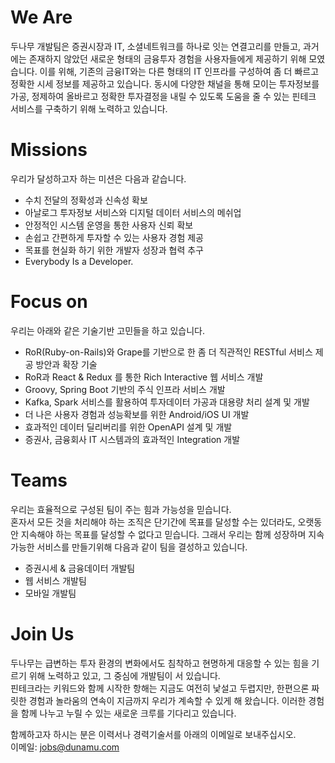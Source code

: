 # We Are
    
두나무 개발팀은 증권시장과 IT, 소셜네트워크를 하나로 잇는 연결고리를 만들고, 과거에는 존재하지 않았던 새로운 형태의 금융투자 경험을 사용자들에게 제공하기 위해 모였습니다. 이를 위해, 기존의 금융IT와는 다른 형태의 IT 인프라를 구성하여 좀 더 빠르고 정확한 시세 정보를 제공하고 있습니다. 동시에 다양한 채널을 통해 모이는 투자정보를 가공, 정제하여 올바르고 정확한 투자결정을 내릴 수 있도록 도움을 줄 수 있는 핀테크 서비스를 구축하기 위해 노력하고 있습니다.
    
    
# Missions
    
우리가 달성하고자 하는 미션은 다음과 같습니다.  
    
- 수치 전달의 정확성과 신속성 확보  
- 아날로그 투자정보 서비스와 디지털 데이터 서비스의 메쉬업  
- 안정적인 시스템 운영을 통한 사용자 신뢰 확보  
- 손쉽고 간편하게 투자할 수 있는 사용자 경험 제공  
- 목표를 현실화 하기 위한 개발자 성장과 협력 추구  
- Everybody Is a Developer.  
    
# Focus on
우리는 아래와 같은 기술기반 고민들을 하고 있습니다.  
    
- RoR(Ruby-on-Rails)와 Grape를 기반으로 한 좀 더 직관적인 RESTful 서비스 제공 방안과 확장 기술  
- RoR과 React & Redux 를 통한 Rich Interactive 웹 서비스 개발  
- Groovy, Spring Boot 기반의 주식 인프라 서비스 개발  
- Kafka, Spark 서비스를 활용하여 투자데이터 가공과 대용량 처리 설계 및 개발  
- 더 나은 사용자 경험과 성능확보를 위한 Android/iOS UI 개발  
- 효과적인 데이터 딜리버리를 위한 OpenAPI 설계 및 개발  
- 증권사, 금융회사 IT 시스템과의 효과적인 Integration 개발  
    
# Teams
우리는 효율적으로 구성된 팀이 주는 힘과 가능성을 믿습니다.  
혼자서 모든 것을 처리해야 하는 조직은 단기간에 목표를 달성할 수는 있더라도, 오랫동안 지속해야 하는 목표를 달성할 수 없다고 믿습니다. 그래서 우리는 함께 성장하며 지속가능한 서비스를 만들기위해 다음과 같이 팀을 결성하고 있습니다.  
    
- 증권시세 & 금융데이터 개발팀
- 웹 서비스 개발팀
- 모바일 개발팀
    
    
# Join Us
    
두나무는 급변하는 투자 환경의 변화에서도 침착하고 현명하게 대응할 수 있는 힘을 기르기 위해 노력하고 있고, 그 중심에 개발팀이 서 있습니다.  
핀테크라는 키워드와 함께 시작한 항해는 지금도 여전히 낯설고 두렵지만, 한편으론 짜릿한 경험과 놀라움의 연속이 지금까지 우리가 계속할 수 있게 해 왔습니다. 이러한 경험을 함께 나누고 누릴 수 있는 새로운 크루를 기다리고 있습니다.  

함께하고자 하시는 분은 이력서나 경력기술서를 아래의 이메일로 보내주십시오.  
이메일: jobs@dunamu.com  

